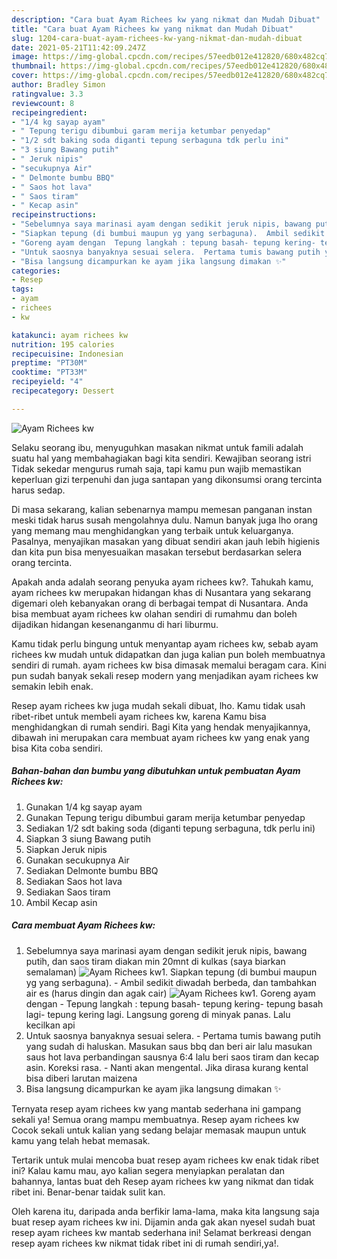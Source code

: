 ```yaml
---
description: "Cara buat Ayam Richees kw yang nikmat dan Mudah Dibuat"
title: "Cara buat Ayam Richees kw yang nikmat dan Mudah Dibuat"
slug: 1204-cara-buat-ayam-richees-kw-yang-nikmat-dan-mudah-dibuat
date: 2021-05-21T11:42:09.247Z
image: https://img-global.cpcdn.com/recipes/57eedb012e412820/680x482cq70/ayam-richees-kw-foto-resep-utama.jpg
thumbnail: https://img-global.cpcdn.com/recipes/57eedb012e412820/680x482cq70/ayam-richees-kw-foto-resep-utama.jpg
cover: https://img-global.cpcdn.com/recipes/57eedb012e412820/680x482cq70/ayam-richees-kw-foto-resep-utama.jpg
author: Bradley Simon
ratingvalue: 3.3
reviewcount: 8
recipeingredient:
- "1/4 kg sayap ayam"
- " Tepung terigu dibumbui garam merija ketumbar penyedap"
- "1/2 sdt baking soda diganti tepung serbaguna tdk perlu ini"
- "3 siung Bawang putih"
- " Jeruk nipis"
- "secukupnya Air"
- " Delmonte bumbu BBQ"
- " Saos hot lava"
- " Saos tiram"
- " Kecap asin"
recipeinstructions:
- "Sebelumnya saya marinasi ayam dengan sedikit jeruk nipis, bawang putih, dan saos tiram diakan min 20mnt di kulkas (saya biarkan semalaman)"
- "Siapkan tepung (di bumbui maupun yg yang serbaguna).  Ambil sedikit diwadah berbeda, dan tambahkan air es (harus dingin dan agak cair)"
- "Goreng ayam dengan  Tepung langkah : tepung basah- tepung kering- tepung basah lagi- tepung kering lagi. Langsung goreng di minyak panas. Lalu kecilkan api"
- "Untuk saosnya banyaknya sesuai selera.  Pertama tumis bawang putih yang sudah di haluskan. Masukan saus bbq dan beri air lalu masukan saus hot lava perbandingan sausnya 6:4 lalu beri saos tiram dan kecap asin. Koreksi rasa.  Nanti akan mengental. Jika dirasa kurang kental bisa diberi larutan maizena"
- "Bisa langsung dicampurkan ke ayam jika langsung dimakan ✨"
categories:
- Resep
tags:
- ayam
- richees
- kw

katakunci: ayam richees kw 
nutrition: 195 calories
recipecuisine: Indonesian
preptime: "PT30M"
cooktime: "PT33M"
recipeyield: "4"
recipecategory: Dessert

---
```



![Ayam Richees kw](https://img-global.cpcdn.com/recipes/57eedb012e412820/680x482cq70/ayam-richees-kw-foto-resep-utama.jpg)

Selaku seorang ibu, menyuguhkan masakan nikmat untuk famili adalah suatu hal yang membahagiakan bagi kita sendiri. Kewajiban seorang istri Tidak sekedar mengurus rumah saja, tapi kamu pun wajib memastikan keperluan gizi terpenuhi dan juga santapan yang dikonsumsi orang tercinta harus sedap.

Di masa  sekarang, kalian sebenarnya mampu memesan panganan instan meski tidak harus susah mengolahnya dulu. Namun banyak juga lho orang yang memang mau menghidangkan yang terbaik untuk keluarganya. Pasalnya, menyajikan masakan yang dibuat sendiri akan jauh lebih higienis dan kita pun bisa menyesuaikan masakan tersebut berdasarkan selera orang tercinta. 



Apakah anda adalah seorang penyuka ayam richees kw?. Tahukah kamu, ayam richees kw merupakan hidangan khas di Nusantara yang sekarang digemari oleh kebanyakan orang di berbagai tempat di Nusantara. Anda bisa membuat ayam richees kw olahan sendiri di rumahmu dan boleh dijadikan hidangan kesenanganmu di hari liburmu.

Kamu tidak perlu bingung untuk menyantap ayam richees kw, sebab ayam richees kw mudah untuk didapatkan dan juga kalian pun boleh membuatnya sendiri di rumah. ayam richees kw bisa dimasak memalui beragam cara. Kini pun sudah banyak sekali resep modern yang menjadikan ayam richees kw semakin lebih enak.

Resep ayam richees kw juga mudah sekali dibuat, lho. Kamu tidak usah ribet-ribet untuk membeli ayam richees kw, karena Kamu bisa menghidangkan di rumah sendiri. Bagi Kita yang hendak menyajikannya, dibawah ini merupakan cara membuat ayam richees kw yang enak yang bisa Kita coba sendiri.

<!--inarticleads1-->

##### Bahan-bahan dan bumbu yang dibutuhkan untuk pembuatan Ayam Richees kw:

1. Gunakan 1/4 kg sayap ayam
1. Gunakan  Tepung terigu dibumbui garam merija ketumbar penyedap
1. Sediakan 1/2 sdt baking soda (diganti tepung serbaguna, tdk perlu ini)
1. Siapkan 3 siung Bawang putih
1. Siapkan  Jeruk nipis
1. Gunakan secukupnya Air
1. Sediakan  Delmonte bumbu BBQ
1. Sediakan  Saos hot lava
1. Sediakan  Saos tiram
1. Ambil  Kecap asin




<!--inarticleads2-->

##### Cara membuat Ayam Richees kw:

1. Sebelumnya saya marinasi ayam dengan sedikit jeruk nipis, bawang putih, dan saos tiram diakan min 20mnt di kulkas (saya biarkan semalaman)
<img src="https://img-global.cpcdn.com/steps/c9346c12419a6110/160x128cq70/ayam-richees-kw-langkah-memasak-1-foto.jpg" alt="Ayam Richees kw">1. Siapkan tepung (di bumbui maupun yg yang serbaguna).  - Ambil sedikit diwadah berbeda, dan tambahkan air es (harus dingin dan agak cair)
<img src="https://img-global.cpcdn.com/steps/453ace364aca2cf0/160x128cq70/ayam-richees-kw-langkah-memasak-2-foto.jpg" alt="Ayam Richees kw">1. Goreng ayam dengan  - Tepung langkah : tepung basah- tepung kering- tepung basah lagi- tepung kering lagi. Langsung goreng di minyak panas. Lalu kecilkan api
1. Untuk saosnya banyaknya sesuai selera.  - Pertama tumis bawang putih yang sudah di haluskan. Masukan saus bbq dan beri air lalu masukan saus hot lava perbandingan sausnya 6:4 lalu beri saos tiram dan kecap asin. Koreksi rasa.  - Nanti akan mengental. Jika dirasa kurang kental bisa diberi larutan maizena
1. Bisa langsung dicampurkan ke ayam jika langsung dimakan ✨




Ternyata resep ayam richees kw yang mantab sederhana ini gampang sekali ya! Semua orang mampu membuatnya. Resep ayam richees kw Cocok sekali untuk kalian yang sedang belajar memasak maupun untuk kamu yang telah hebat memasak.

Tertarik untuk mulai mencoba buat resep ayam richees kw enak tidak ribet ini? Kalau kamu mau, ayo kalian segera menyiapkan peralatan dan bahannya, lantas buat deh Resep ayam richees kw yang nikmat dan tidak ribet ini. Benar-benar taidak sulit kan. 

Oleh karena itu, daripada anda berfikir lama-lama, maka kita langsung saja buat resep ayam richees kw ini. Dijamin anda gak akan nyesel sudah buat resep ayam richees kw mantab sederhana ini! Selamat berkreasi dengan resep ayam richees kw nikmat tidak ribet ini di rumah sendiri,ya!.

